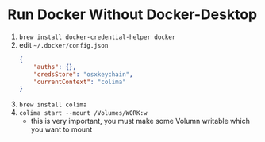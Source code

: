 
# Run Docker Without Docker-Desktop

1. `brew install docker-credential-helper docker`
2. edit `~/.docker/config.json`
    ```json
    {
        "auths": {},
        "credsStore": "osxkeychain",
        "currentContext": "colima"
    }
    ```
3. `brew install colima`
4. `colima start --mount /Volumes/WORK:w`
    - this is very important, you must make some Volumn writable which you want to mount 



